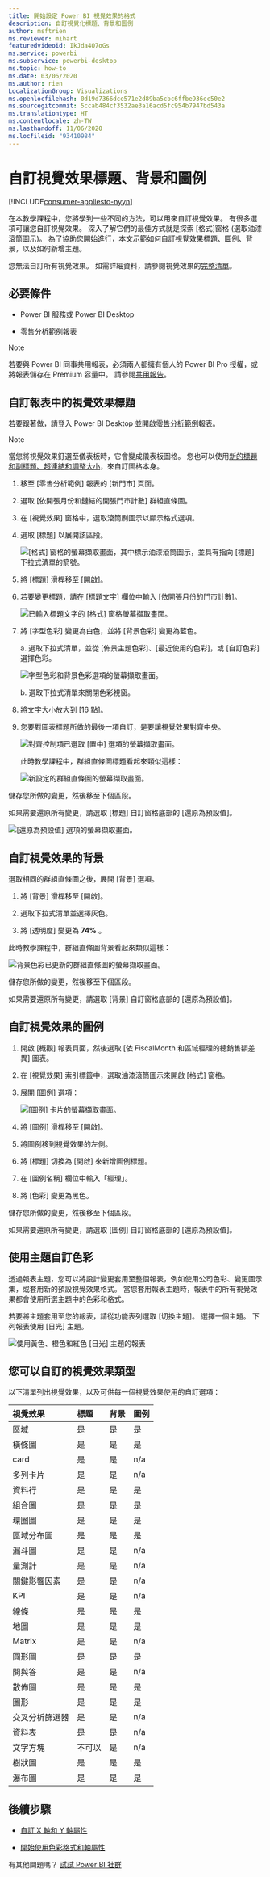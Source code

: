 ```yaml
---
title: 開始設定 Power BI 視覺效果的格式
description: 自訂視覺化標題、背景和圖例
author: msftrien
ms.reviewer: mihart
featuredvideoid: IkJda4O7oGs
ms.service: powerbi
ms.subservice: powerbi-desktop
ms.topic: how-to
ms.date: 03/06/2020
ms.author: rien
LocalizationGroup: Visualizations
ms.openlocfilehash: 0d19d7366dce571e2d89ba5cbc6ffbe936ec50e2
ms.sourcegitcommit: 5ccab484cf3532ae3a16acd5fc954b7947bd543a
ms.translationtype: HT
ms.contentlocale: zh-TW
ms.lasthandoff: 11/06/2020
ms.locfileid: "93410984"
---
```

# <a name="customize-visualization-titles-backgrounds-and-legends"></a>自訂視覺效果標題、背景和圖例

[!INCLUDE[consumer-appliesto-nyyn](../includes/consumer-appliesto-nyyn.md)]    


在本教學課程中，您將學到一些不同的方法，可以用來自訂視覺效果。 有很多選項可讓您自訂視覺效果。 深入了解它們的最佳方式就是探索 [格式]窗格 (選取油漆滾筒圖示)。 為了協助您開始進行，本文示範如何自訂視覺效果標題、圖例、背景，以及如何新增主題。

您無法自訂所有視覺效果。 如需詳細資料，請參閱視覺效果的[完整清單](#visualization-types-that-you-can-customize)。


## <a name="prerequisites"></a>必要條件

- Power BI 服務或 Power BI Desktop

- 零售分析範例報表

> [!NOTE]
> 若要與 Power BI 同事共用報表，必須兩人都擁有個人的 Power BI Pro 授權，或將報表儲存在 Premium 容量中。 請參閱[共用報告](../collaborate-share/service-share-reports.md)。

## <a name="customize-visualization-titles-in-reports"></a>自訂報表中的視覺效果標題

若要跟著做，請登入 Power BI Desktop 並開啟[零售分析範例](../create-reports/sample-datasets.md)報表。

> [!NOTE]
> 當您將視覺效果釘選至儀表板時，它會變成儀表板圖格。 您也可以使用[新的標題和副標題、超連結和調整大小](../create-reports/service-dashboard-edit-tile.md)，來自訂圖格本身。

1. 移至 [零售分析範例] 報表的 [新門市] 頁面。

1. 選取 [依開張月份和鏈結的開張門市計數] 群組直條圖。

1. 在 [視覺效果] 窗格中，選取滾筒刷圖示以顯示格式選項。

1. 選取 [標題] 以展開該區段。

   ![[格式] 窗格的螢幕擷取畫面，其中標示油漆滾筒圖示，並具有指向 [標題] 下拉式清單的箭號。](media/power-bi-visualization-customize-title-background-and-legend/power-bi-format-menu.png)

1. 將 [標題] 滑桿移至 [開啟]。

1. 若要變更標題，請在 [標題文字] 欄位中輸入 [依開張月份的門市計數]。

    ![已輸入標題文字的 [格式] 窗格螢幕擷取畫面。](media/power-bi-visualization-customize-title-background-and-legend/power-bi-title.png)

1. 將 [字型色彩] 變更為白色，並將 [背景色彩] 變更為藍色。    

    a. 選取下拉式清單，並從 [佈景主題色彩]、[最近使用的色彩]，或 [自訂色彩] 選擇色彩。
    
    ![字型色彩和背景色彩選項的螢幕擷取畫面。](media/power-bi-visualization-customize-title-background-and-legend/power-bi-color.png)

    b. 選取下拉式清單來關閉色彩視窗。


1. 將文字大小放大到 [16 點]。

1. 您要對圖表標題所做的最後一項自訂，是要讓視覺效果對齊中央。

    ![對齊控制項已選取 [置中] 選項的螢幕擷取畫面。](media/power-bi-visualization-customize-title-background-and-legend/power-bi-align.png)

    此時教學課程中，群組直條圖標題看起來類似這樣：

    ![新設定的群組直條圖的螢幕擷取畫面。](media/power-bi-visualization-customize-title-background-and-legend/power-bi-table.png)

儲存您所做的變更，然後移至下個區段。

如果需要還原所有變更，請選取 [標題] 自訂窗格底部的 [還原為預設值]。

![[還原為預設值] 選項的螢幕擷取畫面。](media/power-bi-visualization-customize-title-background-and-legend/power-bi-revert.png)

## <a name="customize-visualization-backgrounds"></a>自訂視覺效果的背景

選取相同的群組直條圖之後，展開 [背景] 選項。

1. 將 [背景] 滑桿移至 [開啟]。

1. 選取下拉式清單並選擇灰色。

1. 將 [透明度] 變更為 **74%** 。

此時教學課程中，群組直條圖背景看起來類似這樣：

![背景色彩已更新的群組直條圖的螢幕擷取畫面。](media/power-bi-visualization-customize-title-background-and-legend/power-bi-background.png)

儲存您所做的變更，然後移至下個區段。

如果需要還原所有變更，請選取 [背景] 自訂窗格底部的 [還原為預設值]。

## <a name="customize-visualization-legends"></a>自訂視覺效果的圖例

1. 開啟 [概觀] 報表頁面，然後選取 [依 FiscalMonth 和區域經理的總銷售額差異] 圖表。

1. 在 [視覺效果] 索引標籤中，選取油漆滾筒圖示來開啟 [格式] 窗格。

1. 展開 [圖例] 選項：

    ![[圖例] 卡片的螢幕擷取畫面。](media/power-bi-visualization-customize-title-background-and-legend/power-bi-legends.png)

1. 將 [圖例] 滑桿移至 [開啟]。

1. 將圖例移到視覺效果的左側。

1. 將 [標題] 切換為 [開啟] 來新增圖例標題。

1. 在 [圖例名稱] 欄位中輸入「經理」。

1. 將 [色彩] 變更為黑色。

儲存您所做的變更，然後移至下個區段。

如果需要還原所有變更，請選取 [圖例] 自訂窗格底部的 [還原為預設值]。

## <a name="customize-colors-using-a-theme"></a>使用主題自訂色彩

透過報表主題，您可以將設計變更套用至整個報表，例如使用公司色彩、變更圖示集，或套用新的預設視覺效果格式。 當您套用報表主題時，報表中的所有視覺效果都會使用所選主題中的色彩和格式。

若要將主題套用至您的報表，請從功能表列選取 [切換主題]。 選擇一個主題。  下列報表使用 [日光] 主題。

 
![使用黃色、橙色和紅色 [日光] 主題的報表](media/power-bi-visualization-customize-title-background-and-legend/power-bi-theme.png)

## <a name="visualization-types-that-you-can-customize"></a>您可以自訂的視覺效果類型

以下清單列出視覺效果，以及可供每一個視覺效果使用的自訂選項：

| 視覺效果 | 標題 | 背景 | 圖例 |
|:--- |:--- |:--- |:--- |
| 區域 | 是 | 是 |是 |
| 橫條圖 | 是 | 是 |是 |
| card | 是 | 是 |n/a |
| 多列卡片 | 是 | 是 | n/a |
| 資料行 | 是 | 是 | 是 |
| 組合圖 | 是 | 是 | 是 |
| 環圈圖 | 是 | 是 | 是 |
| 區域分布圖 | 是 | 是 | 是 |
| 漏斗圖 | 是 | 是 | n/a |
| 量測計 | 是 | 是 | n/a |
| 關鍵影響因素 | 是 | 是 | n/a |
| KPI | 是 | 是 | n/a |
| 線條 | 是 | 是 | 是 |
| 地圖 | 是 | 是 | 是 |
| Matrix | 是 | 是 | n/a |
| 圓形圖 | 是 | 是 | 是 |
| 問與答 | 是 | 是 | n/a |
| 散佈圖 | 是 | 是 | 是 |
| 圖形 | 是 | 是 | 是 |
| 交叉分析篩選器 | 是 | 是 | n/a |
| 資料表 | 是 | 是 | n/a |
| 文字方塊 | 不可以 | 是 | n/a |
| 樹狀圖 | 是 | 是 | 是 |
| 瀑布圖 | 是 | 是 | 是 |

## <a name="next-steps"></a>後續步驟

- [自訂 X 軸和 Y 軸屬性](power-bi-visualization-customize-x-axis-and-y-axis.md)

- [開始使用色彩格式和軸屬性](service-getting-started-with-color-formatting-and-axis-properties.md)

有其他問題嗎？ [試試 Power BI 社群](https://community.powerbi.com/)


